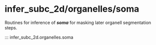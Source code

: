 # infer_subc_2d/organelles/soma

Routines for inference of ***soma*** for masking later organell segmentation steps.
  
::: infer_subc_2d.organelles.soma